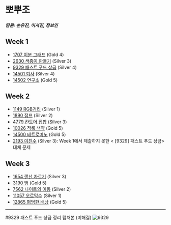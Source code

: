 # 뽀뿌조
##### 팀원: 손유진, 이서진, 정보인

## Week 1
- [1707 이분 그래프](https://www.acmicpc.net/problem/1707) (Gold 4)
- [2630 색종이 만들기](https://www.acmicpc.net/problem/2630) (Silver 3)
- [9329 패스트 푸드 상금](https://www.acmicpc.net/problem/9329) (Silver 4)
- [14501 퇴사](https://www.acmicpc.net/problem/14501) (Silver 4)
- [14502 연구소](https://www.acmicpc.net/problem/14502) (Gold 5) 

## Week 2
- [1149 RGB거리](https://www.acmicpc.net/problem/1149) (Silver 1)
- [1890 점프](https://www.acmicpc.net/problem/1890) (Silver 2)
- [4779 칸토어 집합](https://www.acmicpc.net/problem/4779) (Silver 3)
- [10026 적록 색약](https://www.acmicpc.net/problem/10026) (Gold 5)
- [14500 테트로미노](https://www.acmicpc.net/problem/14500) (Gold 5)
- [2193 이친수](https://www.acmicpc.net/problem/2193) (Silver 3): Week 1에서 제출하지 못한 < [9329] 패스트 푸드 상금> 대체 문제


## Week 3
- [1654 랜선 자르기](https://www.acmicpc.net/problem/1654) (Silver 3)
- [3190 뱀](https://www.acmicpc.net/problem/3190) (Gold 5)
- [7562 나이트의 이동](https://www.acmicpc.net/problem/7562) (Silver 2)
- [11057 오르막수](https://www.acmicpc.net/problem/11057) (Silver 1)
- [12865 평범한 배낭](https://www.acmicpc.net/problem/12865) (Gold 5)



------------------------------------------
#9329 패스트 푸드 상금 정리 캡쳐본 (미해결)
![9329](https://user-images.githubusercontent.com/54930076/125198775-3e211e00-e29e-11eb-8630-2f1e4f1597b8.jpg)
